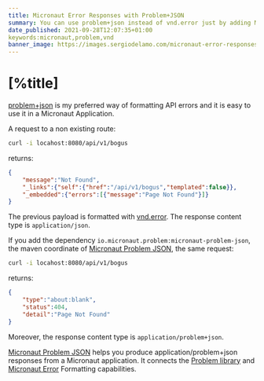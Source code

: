 ```yaml
---
title: Micronaut Error Responses with Problem+JSON
summary: You can use problem+json instead of vnd.error just by adding Micronaut Problem dependency.
date_published: 2021-09-28T12:07:35+01:00
keywords:micronaut,problem,vnd
banner_image: https://images.sergiodelamo.com/micronaut-error-responses-with-problem+json.png
---
```


# [%title]

[problem+json](https://datatracker.ietf.org/doc/html/rfc7807) is my preferred way of formatting API errors and it is easy to use it in a Micronaut Application. 

A request to a non existing route:

```bash
curl -i locahost:8080/api/v1/bogus
```

returns:

```json
{
    "message":"Not Found",
    "_links":{"self":{"href":"/api/v1/bogus","templated":false}},
    "_embedded":{"errors":[{"message":"Page Not Found"}]}
}
```

The previous payload is formatted with [vnd.error](https://github.com/blongden/vnd.error). The response content type is `application/json`.

If you add the dependency `io.micronaut.problem:micronaut-problem-json`, the maven coordinate of [Micronaut Problem JSON](https://micronaut-projects.github.io/micronaut-problem-json/latest/guide/), the same request: 

```bash
curl -i locahost:8080/api/v1/bogus
```

returns:

```json
{
    "type":"about:blank",
    "status":404,
    "detail":"Page Not Found"
}
```

Moreover, the response content type is `application/problem+json`. 

[Micronaut Problem JSON](https://micronaut-projects.github.io/micronaut-problem-json/latest/guide/) helps you produce application/problem+json responses from a Micronaut application. It connects the [Problem library](https://github.com/zalando/problem) and [Micronaut Error](https://docs.micronaut.io/latest/guide/#errorFormatting) Formatting capabilities.





